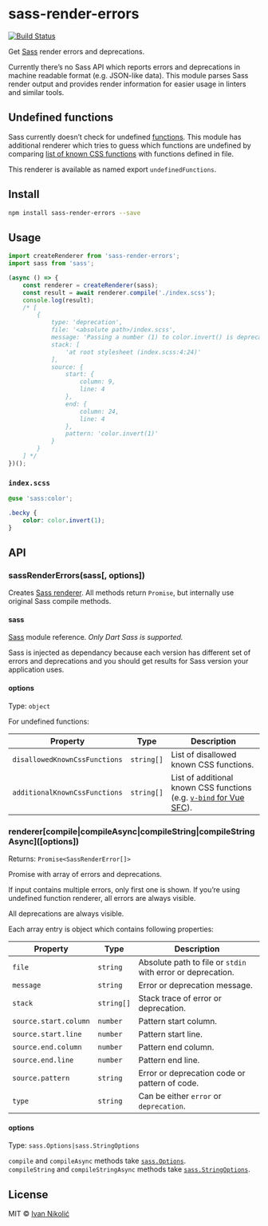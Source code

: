 # sass-render-errors

[![Build Status][ci-img]][ci]

Get [Sass][dart-sass] render errors and deprecations.

Currently there’s no Sass API which reports errors and deprecations in machine readable format (e.g.
JSON-like data). This module parses Sass render output and provides render information for easier
usage in linters and similar tools.

## Undefined functions

Sass currently doesn’t check for undefined
[functions](https://sass-lang.com/documentation/at-rules/function). This module has additional
renderer which tries to guess which functions are undefined by comparing
[list of known CSS functions](https://github.com/niksy/css-functions-list) with functions defined in
file.

This renderer is available as named export `undefinedFunctions`.

## Install

```sh
npm install sass-render-errors --save
```

## Usage

```js
import createRenderer from 'sass-render-errors';
import sass from 'sass';

(async () => {
	const renderer = createRenderer(sass);
	const result = await renderer.compile('./index.scss');
	console.log(result);
	/* [
		{
			type: 'deprecation',
			file: '<absolute path>/index.scss',
			message: 'Passing a number (1) to color.invert() is deprecated. Recommendation: invert(1).',
			stack: [
				'at root stylesheet (index.scss:4:24)'
			],
			source: {
				start: {
					column: 9,
					line: 4
				},
				end: {
					column: 24,
					line: 4
				},
				pattern: 'color.invert(1)'
			}
		}
	] */
})();
```

### `index.scss`

```scss
@use 'sass:color';

.becky {
	color: color.invert(1);
}
```

## API

### sassRenderErrors(sass[, options])

Creates [Sass renderer](#renderer). All methods return `Promise`, but internally use original Sass
compile methods.

#### sass

[Sass][dart-sass] module reference. _Only Dart Sass is supported._

Sass is injected as dependancy because each version has different set of errors and deprecations and
you should get results for Sass version your application uses.

#### options

Type: `object`

For undefined functions:

| Property                      | Type       | Description                                                                                                                      |
| ----------------------------- | ---------- | -------------------------------------------------------------------------------------------------------------------------------- |
| `disallowedKnownCssFunctions` | `string[]` | List of disallowed known CSS functions.                                                                                          |
| `additionalKnownCssFunctions` | `string[]` | List of additional known CSS functions (e.g. [`v-bind` for Vue SFC](https://vuejs.org/api/sfc-css-features.html#v-bind-in-css)). |

### renderer\[compile|compileAsync|compileString|compileStringAsync\]([options])<a name="renderer" />

Returns: `Promise<SassRenderError[]>`

Promise with array of errors and deprecations.

If input contains multiple errors, only first one is shown. If you’re using undefined function
renderer, all errors are always visible.

All deprecations are always visible.

Each array entry is object which contains following properties:

| Property              | Type       | Description                                                 |
| --------------------- | ---------- | ----------------------------------------------------------- |
| `file`                | `string`   | Absolute path to file or `stdin` with error or deprecation. |
| `message`             | `string`   | Error or deprecation message.                               |
| `stack`               | `string[]` | Stack trace of error or deprecation.                        |
| `source.start.column` | `number`   | Pattern start column.                                       |
| `source.start.line`   | `number`   | Pattern start line.                                         |
| `source.end.column`   | `number`   | Pattern end column.                                         |
| `source.end.line`     | `number`   | Pattern end line.                                           |
| `source.pattern`      | `string`   | Error or deprecation code or pattern of code.               |
| `type`                | `string`   | Can be either `error` or `deprecation`.                     |

#### options

Type: `sass.Options|sass.StringOptions`

`compile` and `compileAsync` methods take
[`sass.Options`](https://sass-lang.com/documentation/js-api/interfaces/options/).  
`compileString` and `compileStringAsync` methods take
[`sass.StringOptions`](https://sass-lang.com/documentation/js-api/interfaces/stringoptions/).

## License

MIT © [Ivan Nikolić](http://ivannikolic.com)

<!-- prettier-ignore-start -->

[ci]: https://github.com/niksy/sass-render-errors/actions?query=workflow%3ACI
[ci-img]: https://github.com/niksy/sass-render-errors/actions/workflows/ci.yml/badge.svg?branch=master
[dart-sass]: https://github.com/sass/dart-sass

<!-- prettier-ignore-end -->
